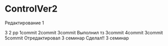 # ControlVer2
Редактирование
1

3
2
pp
1commit
2commit
3commit
Выполнил тз
3commit 
4commit
3commit
5commit
Отредактировал 3 семинар
Сделал!! 3 семинар
